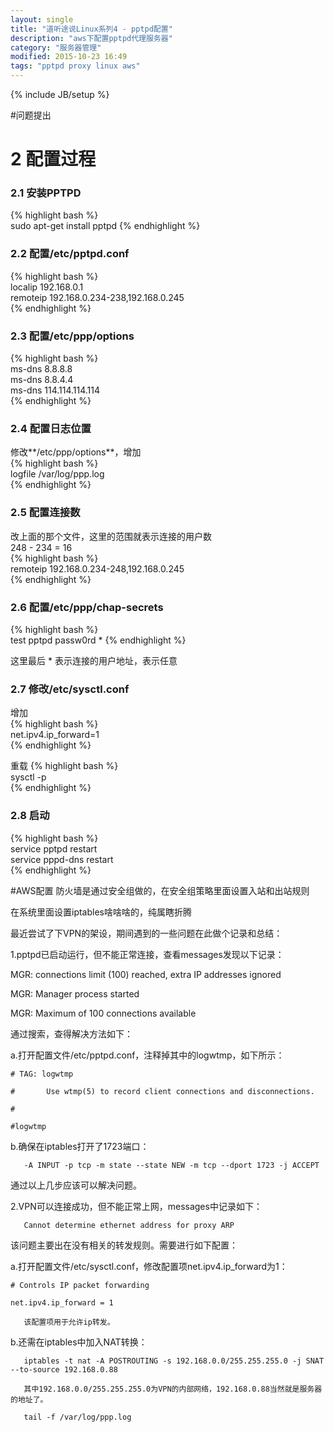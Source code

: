```yaml
---
layout: single
title: "道听途说Linux系列4 - pptpd配置"
description: "aws下配置pptpd代理服务器"
category: "服务器管理"
modified: 2015-10-23 16:49
tags: "pptpd proxy linux aws"
---
```

{% include JB/setup %}

#问题提出

# 2 配置过程

### 2.1 安装PPTPD
{% highlight bash %}   
sudo apt-get install pptpd
{% endhighlight %}

### 2.2 配置/etc/pptpd.conf
{% highlight bash %}   
localip 192.168.0.1  
remoteip 192.168.0.234-238,192.168.0.245  
{% endhighlight %}

### 2.3 配置/etc/ppp/options
{% highlight bash %}   
ms-dns 8.8.8.8  
ms-dns 8.8.4.4  
ms-dns 114.114.114.114  
{% endhighlight %}

### 2.4 配置日志位置

修改**/etc/ppp/options**，增加  
{% highlight bash %}   
logfile /var/log/ppp.log  
{% endhighlight %}

### 2.5 配置连接数
改上面的那个文件，这里的范围就表示连接的用户数  
248 - 234 = 16    
{% highlight bash %}   
remoteip 192.168.0.234-248,192.168.0.245  
{% endhighlight %}

### 2.6 配置/etc/ppp/chap-secrets
{% highlight bash %}   
test pptpd passw0rd * 
{% endhighlight %}

这里最后 * 表示连接的用户地址，表示任意

### 2.7 修改/etc/sysctl.conf
增加  
{% highlight bash %}   
net.ipv4.ip_forward=1  
{% endhighlight %}

重载
{% highlight bash %}   
sysctl -p  
{% endhighlight %}

### 2.8 启动
{% highlight bash %}   
service pptpd restart  
service pppd-dns restart  
{% endhighlight %}

#AWS配置
防火墙是通过安全组做的，在安全组策略里面设置入站和出站规则

在系统里面设置iptables啥啥啥的，纯属瞎折腾



最近尝试了下VPN的架设，期间遇到的一些问题在此做个记录和总结：

1.pptpd已启动运行，但不能正常连接，查看messages发现以下记录：


MGR: connections limit (100) reached, extra IP addresses ignored

MGR: Manager process started

MGR: Maximum of 100 connections available

   通过搜索，查得解决方法如下：

   a.打开配置文件/etc/pptpd.conf，注释掉其中的logwtmp，如下所示：


    # TAG: logwtmp

    #       Use wtmp(5) to record client connections and disconnections.

    #

    #logwtmp

   b.确保在iptables打开了1723端口：

       -A INPUT -p tcp -m state --state NEW -m tcp --dport 1723 -j ACCEPT

   通过以上几步应该可以解决问题。



2.VPN可以连接成功，但不能正常上网，messages中记录如下：

       Cannot determine ethernet address for proxy ARP

   该问题主要出在没有相关的转发规则。需要进行如下配置：

   a.打开配置文件/etc/sysctl.conf，修改配置项net.ipv4.ip_forward为1：    

    # Controls IP packet forwarding

    net.ipv4.ip_forward = 1

       该配置项用于允许ip转发。

   b.还需在iptables中加入NAT转换：

       iptables -t nat -A POSTROUTING -s 192.168.0.0/255.255.255.0 -j SNAT --to-source 192.168.0.88

       其中192.168.0.0/255.255.255.0为VPN的内部网络，192.168.0.88当然就是服务器的地址了。
       
       tail -f /var/log/ppp.log